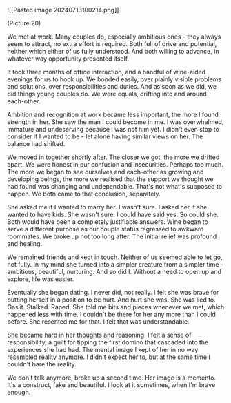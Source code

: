 ![[Pasted image 20240713100214.png]] 

(Picture 20)

We met at work. Many couples do, especially ambitious ones - they always seem to attract, no extra effort is required. Both full of drive and potential, neither which either of us fully understood. And both willing to advance, in whatever way opportunity presented itself. 

It took three months of office interaction, and a handful of wine-aided evenings for us to hook up. We bonded easily, over plainly visible problems and solutions, over responsibilities and duties. And as soon as we did, we did things young couples do.  We were equals, drifting into and around each-other. 

Ambition and recognition at work became less important, the more I found strength in her. She saw the man I could become in me. I was overwhelmed, immature and undeserving because I was not him yet. I didn't even stop to consider if I wanted to be - let alone having similar views on her. The balance had shifted. 

We moved in together shortly after. The closer we got, the more we drifted apart. We were honest in our confusion and insecurities. Perhaps too much. The more we began to see ourselves and each-other as growing and developing beings, the more we realised that the support we thought we had found was changing and undependable. That's not what's supposed to happen. We both came to that conclusion, separately. 

She asked me if I wanted to marry her. I wasn't sure. I asked her if she wanted to have kids. She wasn't sure. I could have said yes. So could she. Both would have been a completely justifiable answers. Wine began to serve a different purpose as our couple status regressed to awkward roommates. We broke up not too long after. The initial relief was profound and healing. 

We remained friends and kept in touch. Neither of us seemed able to let go, not fully. In my mind she turned into a simpler creature from a simpler time - ambitious, beautiful, nurturing. And so did I. Without a need to open up and explore, life was easier. 

Eventually she began dating. I never did, not really. I felt she was brave for putting herself in a position to be hurt. And hurt she was. She was lied to. Gaslit. Stalked. Raped. She told me bits and pieces whenever we met, which happened less with time. I couldn't be there for her any more than I could before. She resented me for that. I felt that was understandable. 

She became hard in her thoughts and reasoning. I felt a sense of responsibility, a guilt for tipping the first domino that cascaded into the experiences she had had. The mental image I kept of her in no way resembled reality anymore. I didn't expect her to, but at the same time I couldn't bare the reality. 

We don't talk anymore, broke up a second time. Her image is a memento. It's a construct, fake and beautiful. I look at it sometimes, when I'm brave enough. 



